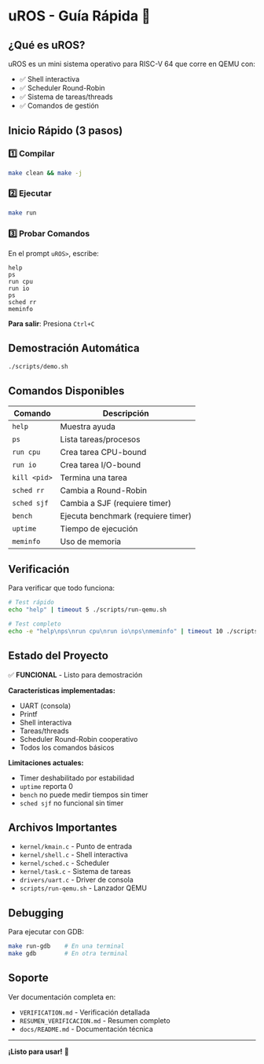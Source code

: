 # uROS - Guía Rápida 🚀

## ¿Qué es uROS?

uROS es un mini sistema operativo para RISC-V 64 que corre en QEMU con:
- ✅ Shell interactiva
- ✅ Scheduler Round-Robin
- ✅ Sistema de tareas/threads
- ✅ Comandos de gestión

## Inicio Rápido (3 pasos)

### 1️⃣ Compilar
```bash
make clean && make -j
```

### 2️⃣ Ejecutar
```bash
make run
```

### 3️⃣ Probar Comandos
En el prompt `uROS>`, escribe:
```
help
ps
run cpu
run io
ps
sched rr
meminfo
```

**Para salir**: Presiona `Ctrl+C`

## Demostración Automática

```bash
./scripts/demo.sh
```

## Comandos Disponibles

| Comando | Descripción |
|---------|-------------|
| `help` | Muestra ayuda |
| `ps` | Lista tareas/procesos |
| `run cpu` | Crea tarea CPU-bound |
| `run io` | Crea tarea I/O-bound |
| `kill <pid>` | Termina una tarea |
| `sched rr` | Cambia a Round-Robin |
| `sched sjf` | Cambia a SJF (requiere timer) |
| `bench` | Ejecuta benchmark (requiere timer) |
| `uptime` | Tiempo de ejecución |
| `meminfo` | Uso de memoria |

## Verificación

Para verificar que todo funciona:
```bash
# Test rápido
echo "help" | timeout 5 ./scripts/run-qemu.sh

# Test completo
echo -e "help\nps\nrun cpu\nrun io\nps\nmeminfo" | timeout 10 ./scripts/run-qemu.sh
```

## Estado del Proyecto

✅ **FUNCIONAL** - Listo para demostración

**Características implementadas:**
- UART (consola)
- Printf
- Shell interactiva
- Tareas/threads
- Scheduler Round-Robin cooperativo
- Todos los comandos básicos

**Limitaciones actuales:**
- Timer deshabilitado por estabilidad
- `uptime` reporta 0
- `bench` no puede medir tiempos sin timer
- `sched sjf` no funcional sin timer

## Archivos Importantes

- `kernel/kmain.c` - Punto de entrada
- `kernel/shell.c` - Shell interactiva
- `kernel/sched.c` - Scheduler
- `kernel/task.c` - Sistema de tareas
- `drivers/uart.c` - Driver de consola
- `scripts/run-qemu.sh` - Lanzador QEMU

## Debugging

Para ejecutar con GDB:
```bash
make run-gdb    # En una terminal
make gdb        # En otra terminal
```

## Soporte

Ver documentación completa en:
- `VERIFICATION.md` - Verificación detallada
- `RESUMEN_VERIFICACION.md` - Resumen completo
- `docs/README.md` - Documentación técnica

---

**¡Listo para usar!** 🎉

